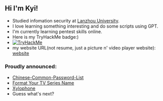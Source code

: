 ## Hi I'm Kyi!
- Studied infomation security at [Lanzhou University](https://www.lzu.edu.cn).
- I love learning something interesting and do some scripts using GPT.
- I'm currently learning pentest skills online.
- Here is my TryHackMe badge:)
- [<img src="https://tryhackme-badges.s3.amazonaws.com/KyiWong.png" alt="TryHackMe">](KyiWong)  
- my website URL(not resume, just a picture n' video player website): [website](https://kyiwong.com)

### Proudly announced:
- [Chinese-Common-Password-List](https://github.com/NihaoKangkang/Chinese-Common-Password-List)
- [Format Your TV Series Name](https://github.com/NihaoKangkang/series_format)
- [Xylophone](https://github.com/NihaoKangkang/xylophone.git)
- Guess what's next?



<!--
**NihaoKangkang/NihaoKangkang** is a ✨ _special_ ✨ repository because its `README.md` (this file) appears on your GitHub profile.

Here are some ideas to get you started:

- 🔭 I’m currently working on ...
- 🌱 I’m currently learning ...
- 👯 I’m looking to collaborate on ...
- 🤔 I’m looki1ng for help with ...
- 💬 Ask me about ...
- 📫 How to reach me: ...
- 😄 Pronouns: ...
- ⚡ Fun fact: ...
-->
